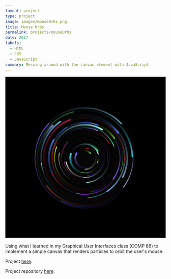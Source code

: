 ```yaml
---
layout: project
type: project
image: images/mouseOrbs.png
title: Mouse Orbs
permalink: projects/mouseOrbs
date: 2017
labels:
  - HTML
  - CSS
  - JavaScript
summary: Messing around with the canvas element with JavaScript.
---
```


<div class="ui medium rounded images ">
  <a href="https://will-hodge.github.io/mouseOrbs/">
    <img class="ui image center centered " src="../images/mouseOrbs.png">
  </a>
</div>

Using what I learned in my Graphical User Interfaces class (COMP 86) to implement a simple canvas that renders particles to orbit the user's mouse.

Project [here](https://will-hodge.github.io/mouseOrbs/).

<i class="large github icon "></i>Project repository <a href="https://github.com/will-hodge/mouseOrbs">here</a>.
